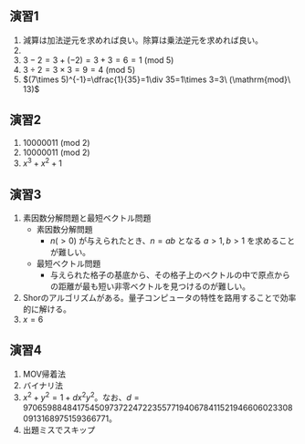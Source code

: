 ## 演習1

1.  減算は加法逆元を求めれば良い。除算は乗法逆元を求めれば良い。
1.  
1.  $3-2=3+(-2)=3+3=6=1\ (\mathrm{mod}\ 5)$
1.  $3\div 2=3\times 3=9=4\ (\mathrm{mod}\ 5)$
1.  $(7\times 5)^{-1}=\dfrac{1}{35}=1\div 35=1\times 3=3\ (\mathrm{mod}\ 13)$

## 演習2
1.  $10000011\ (\mathrm{mod}\ 2)$
1.  $10000011\ (\mathrm{mod}\ 2)$
1.  $x^3+x^2+1$

## 演習3

1.  素因数分解問題と最短ベクトル問題
    - 素因数分解問題
        - $n(>0)$ が与えられたとき、$n=ab$ となる $a>1,b>1$ を求めることが難しい。
    - 最短ベクトル問題
        - 与えられた格子の基底から、その格子上のベクトルの中で原点からの距離が最も短い非零ベクトルを見つけるのが難しい。
1.  Shorのアルゴリズムがある。量子コンピュータの特性を路用することで効率的に解ける。
1.  $x=6$

## 演習4

1.  MOV帰着法
1.  バイナリ法
1.  $x^2+y^2=1+dx^2y^2$。なお、$d=9706598848417545097372247223557719406784115219466060233080913168975159366771$。
1.  出題ミスでスキップ